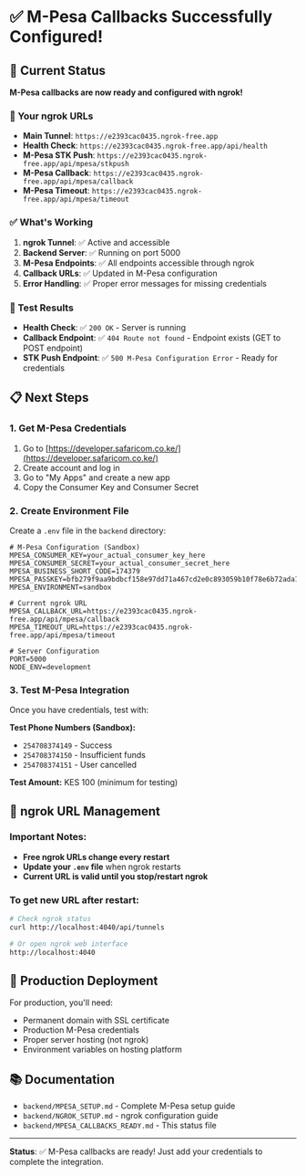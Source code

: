# ✅ M-Pesa Callbacks Successfully Configured!

## 🎯 Current Status

**M-Pesa callbacks are now ready and configured with ngrok!**

### 🔗 Your ngrok URLs

- **Main Tunnel**: `https://e2393cac0435.ngrok-free.app`
- **Health Check**: `https://e2393cac0435.ngrok-free.app/api/health`
- **M-Pesa STK Push**: `https://e2393cac0435.ngrok-free.app/api/mpesa/stkpush`
- **M-Pesa Callback**: `https://e2393cac0435.ngrok-free.app/api/mpesa/callback`
- **M-Pesa Timeout**: `https://e2393cac0435.ngrok-free.app/api/mpesa/timeout`

### ✅ What's Working

1. **ngrok Tunnel**: ✅ Active and accessible
2. **Backend Server**: ✅ Running on port 5000
3. **M-Pesa Endpoints**: ✅ All endpoints accessible through ngrok
4. **Callback URLs**: ✅ Updated in M-Pesa configuration
5. **Error Handling**: ✅ Proper error messages for missing credentials

### 🧪 Test Results

- **Health Check**: ✅ `200 OK` - Server is running
- **Callback Endpoint**: ✅ `404 Route not found` - Endpoint exists (GET to POST endpoint)
- **STK Push Endpoint**: ✅ `500 M-Pesa Configuration Error` - Ready for credentials

## 📋 Next Steps

### 1. Get M-Pesa Credentials
1. Go to [https://developer.safaricom.co.ke/](https://developer.safaricom.co.ke/)
2. Create account and log in
3. Go to "My Apps" and create a new app
4. Copy the Consumer Key and Consumer Secret

### 2. Create Environment File
Create a `.env` file in the `backend` directory:

```env
# M-Pesa Configuration (Sandbox)
MPESA_CONSUMER_KEY=your_actual_consumer_key_here
MPESA_CONSUMER_SECRET=your_actual_consumer_secret_here
MPESA_BUSINESS_SHORT_CODE=174379
MPESA_PASSKEY=bfb279f9aa9bdbcf158e97dd71a467cd2e0c893059b10f78e6b72ada1ed2c919
MPESA_ENVIRONMENT=sandbox

# Current ngrok URL
MPESA_CALLBACK_URL=https://e2393cac0435.ngrok-free.app/api/mpesa/callback
MPESA_TIMEOUT_URL=https://e2393cac0435.ngrok-free.app/api/mpesa/timeout

# Server Configuration
PORT=5000
NODE_ENV=development
```

### 3. Test M-Pesa Integration
Once you have credentials, test with:

**Test Phone Numbers (Sandbox):**
- `254708374149` - Success
- `254708374150` - Insufficient funds
- `254708374151` - User cancelled

**Test Amount:** KES 100 (minimum for testing)

## 🔄 ngrok URL Management

### Important Notes:
- **Free ngrok URLs change every restart**
- **Update your `.env` file** when ngrok restarts
- **Current URL is valid until you stop/restart ngrok**

### To get new URL after restart:
```bash
# Check ngrok status
curl http://localhost:4040/api/tunnels

# Or open ngrok web interface
http://localhost:4040
```

## 🚀 Production Deployment

For production, you'll need:
- Permanent domain with SSL certificate
- Production M-Pesa credentials
- Proper server hosting (not ngrok)
- Environment variables on hosting platform

## 📚 Documentation

- `backend/MPESA_SETUP.md` - Complete M-Pesa setup guide
- `backend/NGROK_SETUP.md` - ngrok configuration guide
- `backend/MPESA_CALLBACKS_READY.md` - This status file

---

**Status**: ✅ M-Pesa callbacks are ready! Just add your credentials to complete the integration.
